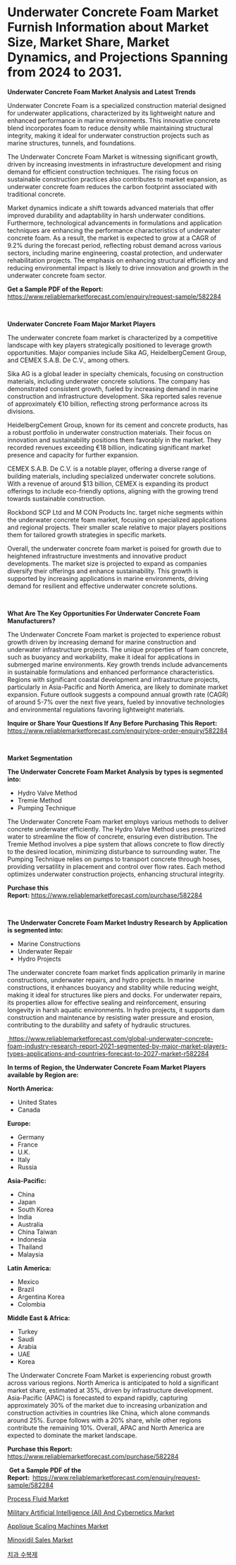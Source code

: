 <p><h1>Underwater Concrete Foam Market Furnish Information about Market Size, Market Share, Market Dynamics, and Projections Spanning from 2024 to 2031.</h1></p><p><strong>Underwater Concrete Foam Market Analysis and Latest Trends</strong></p>
<p><p>Underwater Concrete Foam is a specialized construction material designed for underwater applications, characterized by its lightweight nature and enhanced performance in marine environments. This innovative concrete blend incorporates foam to reduce density while maintaining structural integrity, making it ideal for underwater construction projects such as marine structures, tunnels, and foundations.</p><p>The Underwater Concrete Foam Market is witnessing significant growth, driven by increasing investments in infrastructure development and rising demand for efficient construction techniques. The rising focus on sustainable construction practices also contributes to market expansion, as underwater concrete foam reduces the carbon footprint associated with traditional concrete. </p><p>Market dynamics indicate a shift towards advanced materials that offer improved durability and adaptability in harsh underwater conditions. Furthermore, technological advancements in formulations and application techniques are enhancing the performance characteristics of underwater concrete foam. As a result, the market is expected to grow at a CAGR of 9.2% during the forecast period, reflecting robust demand across various sectors, including marine engineering, coastal protection, and underwater rehabilitation projects. The emphasis on enhancing structural efficiency and reducing environmental impact is likely to drive innovation and growth in the underwater concrete foam sector.</p></p>
<p><strong>Get a Sample PDF of the Report:&nbsp;</strong> <a href="https://www.reliablemarketforecast.com/enquiry/request-sample/582284?utm_campaign=1080&utm_medium=2&utm_source=Github&utm_content=ia&utm_term=03102024&utm_id=underwater-concrete-foam">https://www.reliablemarketforecast.com/enquiry/request-sample/582284</a></p>
<p>&nbsp;</p>
<p><strong>Underwater Concrete Foam Major Market Players</strong></p>
<p><p>The underwater concrete foam market is characterized by a competitive landscape with key players strategically positioned to leverage growth opportunities. Major companies include Sika AG, HeidelbergCement Group, and CEMEX S.A.B. De C.V., among others.</p><p>Sika AG is a global leader in specialty chemicals, focusing on construction materials, including underwater concrete solutions. The company has demonstrated consistent growth, fueled by increasing demand in marine construction and infrastructure development. Sika reported sales revenue of approximately €10 billion, reflecting strong performance across its divisions.</p><p>HeidelbergCement Group, known for its cement and concrete products, has a robust portfolio in underwater construction materials. Their focus on innovation and sustainability positions them favorably in the market. They recorded revenues exceeding €18 billion, indicating significant market presence and capacity for further expansion.</p><p>CEMEX S.A.B. De C.V. is a notable player, offering a diverse range of building materials, including specialized underwater concrete solutions. With a revenue of around $13 billion, CEMEX is expanding its product offerings to include eco-friendly options, aligning with the growing trend towards sustainable construction.</p><p>Rockbond SCP Ltd and M CON Products Inc. target niche segments within the underwater concrete foam market, focusing on specialized applications and regional projects. Their smaller scale relative to major players positions them for tailored growth strategies in specific markets.</p><p>Overall, the underwater concrete foam market is poised for growth due to heightened infrastructure investments and innovative product developments. The market size is projected to expand as companies diversify their offerings and enhance sustainability. This growth is supported by increasing applications in marine environments, driving demand for resilient and effective underwater concrete solutions.</p></p>
<p>&nbsp;</p>
<p><strong>What Are The Key Opportunities For Underwater Concrete Foam Manufacturers?</strong></p>
<p><p>The Underwater Concrete Foam market is projected to experience robust growth driven by increasing demand for marine construction and underwater infrastructure projects. The unique properties of foam concrete, such as buoyancy and workability, make it ideal for applications in submerged marine environments. Key growth trends include advancements in sustainable formulations and enhanced performance characteristics. Regions with significant coastal development and infrastructure projects, particularly in Asia-Pacific and North America, are likely to dominate market expansion. Future outlook suggests a compound annual growth rate (CAGR) of around 5-7% over the next five years, fueled by innovative technologies and environmental regulations favoring lightweight materials.</p></p>
<p><strong>Inquire or Share Your Questions If Any Before Purchasing This Report:</strong> <a href="https://www.reliablemarketforecast.com/enquiry/pre-order-enquiry/582284?utm_campaign=1080&utm_medium=2&utm_source=Github&utm_content=ia&utm_term=03102024&utm_id=underwater-concrete-foam">https://www.reliablemarketforecast.com/enquiry/pre-order-enquiry/582284</a></p>
<p>&nbsp;</p>
<p><strong>Market Segmentation</strong></p>
<p><strong>The Underwater Concrete Foam Market Analysis by types is segmented into:</strong></p>
<p><ul><li>Hydro Valve Method</li><li>Tremie Method</li><li>Pumping Technique</li></ul></p>
<p><p>The Underwater Concrete Foam market employs various methods to deliver concrete underwater efficiently. The Hydro Valve Method uses pressurized water to streamline the flow of concrete, ensuring even distribution. The Tremie Method involves a pipe system that allows concrete to flow directly to the desired location, minimizing disturbance to surrounding water. The Pumping Technique relies on pumps to transport concrete through hoses, providing versatility in placement and control over flow rates. Each method optimizes underwater construction projects, enhancing structural integrity.</p></p>
<p><strong>Purchase this Report:&nbsp;</strong><a href="https://www.reliablemarketforecast.com/purchase/582284?utm_campaign=1080&utm_medium=2&utm_source=Github&utm_content=ia&utm_term=03102024&utm_id=underwater-concrete-foam">https://www.reliablemarketforecast.com/purchase/582284</a></p>
<p>&nbsp;</p>
<p><strong>The Underwater Concrete Foam Market Industry Research by Application is segmented into:</strong></p>
<p><ul><li>Marine Constructions</li><li>Underwater Repair</li><li>Hydro Projects</li></ul></p>
<p><p>The underwater concrete foam market finds application primarily in marine constructions, underwater repairs, and hydro projects. In marine constructions, it enhances buoyancy and stability while reducing weight, making it ideal for structures like piers and docks. For underwater repairs, its properties allow for effective sealing and reinforcement, ensuring longevity in harsh aquatic environments. In hydro projects, it supports dam construction and maintenance by resisting water pressure and erosion, contributing to the durability and safety of hydraulic structures.</p></p>
<p><a href="https://www.reliablemarketforecast.com/global-underwater-concrete-foam-industry-research-report-2021-segmented-by-major-market-players-types-applications-and-countries-forecast-to-2027-market-r582284?utm_campaign=1080&utm_medium=2&utm_source=Github&utm_content=ia&utm_term=03102024&utm_id=underwater-concrete-foam">&nbsp;https://www.reliablemarketforecast.com/global-underwater-concrete-foam-industry-research-report-2021-segmented-by-major-market-players-types-applications-and-countries-forecast-to-2027-market-r582284</a></p>
<p><strong>In terms of Region, the Underwater Concrete Foam Market Players available by Region are:</strong></p>
<p>
    <p> <strong> North America: </strong>
        <ul>
            <li>United States</li>
            <li>Canada</li>
        </ul>
        </p> 
    <p> <strong> Europe: </strong>
        <ul>
            <li>Germany</li>
            <li>France</li>
            <li>U.K.</li>
            <li>Italy</li>
            <li>Russia</li>
        </ul>
        </p> 
    <p> <strong> Asia-Pacific: </strong>
        <ul>
            <li>China</li>
            <li>Japan</li>
            <li>South Korea</li>
            <li>India</li>
            <li>Australia</li>
            <li>China Taiwan</li>
            <li>Indonesia</li>
            <li>Thailand</li>
            <li>Malaysia</li>
        </ul>
        </p> 
    <p> <strong> Latin America: </strong>
        <ul>
            <li>Mexico</li>
            <li>Brazil</li>
            <li>Argentina Korea</li>
            <li>Colombia</li>
        </ul>
        </p> 
    <p> <strong> Middle East & Africa: </strong>
        <ul>
            <li>Turkey</li>
            <li>Saudi</li>
            <li>Arabia</li>
            <li>UAE</li>
            <li>Korea</li>
        </ul>
    </p>
    </p>
<p><p>The Underwater Concrete Foam Market is experiencing robust growth across various regions. North America is anticipated to hold a significant market share, estimated at 35%, driven by infrastructure development. Asia-Pacific (APAC) is forecasted to expand rapidly, capturing approximately 30% of the market due to increasing urbanization and construction activities in countries like China, which alone commands around 25%. Europe follows with a 20% share, while other regions contribute the remaining 10%. Overall, APAC and North America are expected to dominate the market landscape.</p></p>
<p><strong>Purchase this Report: </strong><a href="https://www.reliablemarketforecast.com/purchase/582284?utm_campaign=1080&utm_medium=2&utm_source=Github&utm_content=ia&utm_term=03102024&utm_id=underwater-concrete-foam">https://www.reliablemarketforecast.com/purchase/582284</a></p>
<p>&nbsp;<strong>Get a Sample PDF of the Report:&nbsp;&nbsp;</strong><a href="https://www.reliablemarketforecast.com/enquiry/request-sample/582284?utm_campaign=1080&utm_medium=2&utm_source=Github&utm_content=ia&utm_term=03102024&utm_id=underwater-concrete-foam">https://www.reliablemarketforecast.com/enquiry/request-sample/582284</a></p>
<p><strong></strong></p>
<p><p><a href="https://github.com/gdfhhhj/Market-Research-Report-List-6/blob/main/process-fluid-market.md?utm_campaign=1080&utm_medium=2&utm_source=Github&utm_content=ia&utm_term=03102024&utm_id=underwater-concrete-foam">Process Fluid Market</a></p><p><a href="https://issuu.com/reportprime-2/docs/military-artificial-intelligence-ai_5226906c41266f?utm_campaign=1080&utm_medium=2&utm_source=Github&utm_content=ia&utm_term=03102024&utm_id=underwater-concrete-foam">Military Artificial Intelligence (AI) And Cybernetics Market</a></p><p><a href="https://www.linkedin.com/pulse/applique-scaling-machines-industry-analysis-report-its-market-1dvvf?trackingId=79C0DXs4QMa%2F%2BQdYyRgCOQ%3D%3D&utm_campaign=1080&utm_medium=2&utm_source=Github&utm_content=ia&utm_term=03102024&utm_id=underwater-concrete-foam">Applique Scaling Machines Market</a></p><p><a href="https://issuu.com/reportprime-2/docs/minoxidil-sales-market-size-2030.pp_2a6775c6513be7?utm_campaign=1080&utm_medium=2&utm_source=Github&utm_content=ia&utm_term=03102024&utm_id=underwater-concrete-foam">Minoxidil Sales Market</a></p><p><a href="https://github.com/sougarounis/Market-Research-Report-List-6/blob/main/463190916742.md?utm_campaign=1080&utm_medium=2&utm_source=Github&utm_content=ia&utm_term=03102024&utm_id=underwater-concrete-foam">치과 수복제</a></p></p>